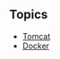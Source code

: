 ## Topics
* [Tomcat](https://github.com/Sruthi-22012002/DevOps-Azure/tree/main/Tomcat)
* [Docker]()
